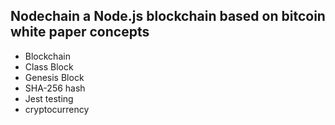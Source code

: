 ## Nodechain a Node.js blockchain based on bitcoin white paper concepts

- Blockchain
- Class Block 
- Genesis Block
- SHA-256 hash
- Jest testing
- cryptocurrency


